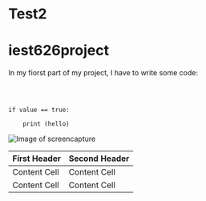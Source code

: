 # Test2
 
# iest626project
 

In my fiorst part of my project, I have to write some code: 

<br>

```

if value == true:

	print (hello)

```

![Image of screencapture](images/image2.jpg)


| First Header  | Second Header |
| ------------- | ------------- |
| Content Cell  | Content Cell  |
| Content Cell  | Content Cell  |
